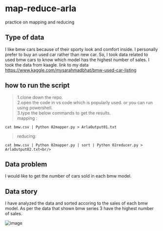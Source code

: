 # map-reduce-arla

practice on mapping and reducing

## Type of data

I like bmw cars because of their sporty look and comfort inside. I personally prefer to buy an used car rather than new car. So, I took data related to used bmw cars to know which model has the highest number of sales.
I took the data from kaagle. link to my data https://www.kaggle.com/mysarahmadbhat/bmw-used-car-listing

## how to run the script
> 1.clone down the repo. <br/>
> 2.open the code in vs code which is popularly used. or you can run using powershell. <br/>
> 3.type the below commands to get the results. <br/>
> mapping :

```cat bmw.csv | Python 02mapper.py > ArlaOutput01.txt```
> reducing:

```cat bmw.csv | Python 02mapper.py | sort | Python 02reducer.py > ArlaOutput02.txt<br/>```

## Data problem
I would like to get the number of cars sold in each bmw model.

##  Data story
I have analyzed the data and sorted accoring to the sales of each bmw model. As per the data that shown bmw series 3 have the highest number of sales. 

![image](https://github.com/Madhuarla/map-reduce-arla/blob/main/finaloutput.PNG)
